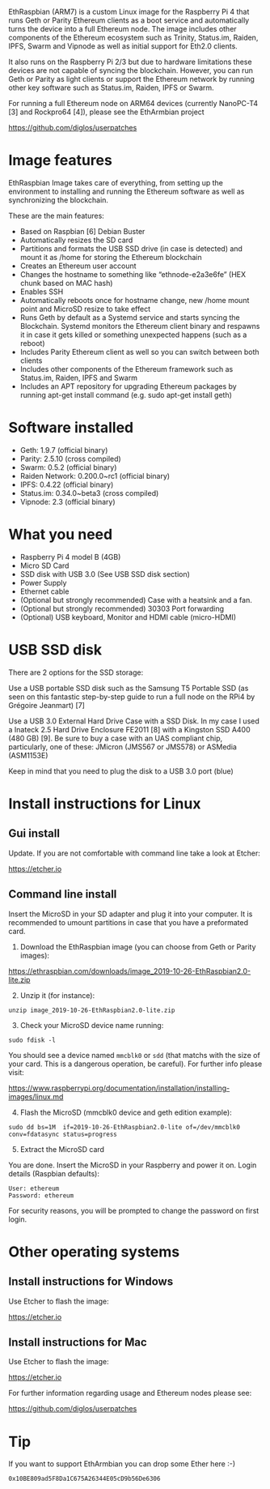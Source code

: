 EthRaspbian (ARM7) is a custom Linux image for the Raspberry Pi 4  that runs Geth or Parity Ethereum clients as a boot service and automatically turns the device into a full Ethereum node. The image includes other components of the Ethereum ecosystem such as Trinity, Status.im, Raiden, IPFS, Swarm and Vipnode as well as initial support for Eth2.0 clients.

It also runs on the Raspberry Pi 2/3 but due to hardware limitations these devices are not capable of syncing the blockchain. However, you can run Geth or Parity as light clients or support the Ethereum network by running other key software such as Status.im, Raiden, IPFS or Swarm.

For running a full Ethereum node on ARM64 devices (currently NanoPC-T4 [3] and Rockpro64 [4]), please see the EthArmbian project

https://github.com/diglos/userpatches

# Image features

EthRaspbian Image takes care of everything, from setting up the environment to installing and running the Ethereum software as well as synchronizing the blockchain.

These are the main features:

- Based on Raspbian [6] Debian Buster
- Automatically resizes the SD card
- Partitions and formats the USB SSD drive (in case is detected) and mount it as /home for storing the Ethereum blockchain
- Creates an Ethereum user account
- Changes the hostname to something like “ethnode-e2a3e6fe” (HEX chunk based on MAC hash)
- Enables SSH
- Automatically reboots once for hostname change, new /home mount point and MicroSD resize to take effect
- Runs Geth by default as a Systemd service and starts syncing the Blockchain. Systemd monitors the Ethereum client binary and respawns it in case it gets killed or something unexpected happens (such as a reboot)
- Includes Parity Ethereum client as well so you can switch between both clients
- Includes other components of the Ethereum framework such as Status.im, Raiden, IPFS and Swarm
- Includes an APT repository for upgrading Ethereum packages by running apt-get install command (e.g. sudo apt-get install geth)

# Software installed

- Geth: 1.9.7 (official binary)
- Parity: 2.5.10 (cross compiled)
- Swarm: 0.5.2 (official binary)
- Raiden Network: 0.200.0~rc1 (official binary)
- IPFS: 0.4.22 (official binary)
- Status.im: 0.34.0~beta3 (cross compiled)
- Vipnode: 2.3 (official binary)

# What you need

- Raspberry Pi 4 model B (4GB)
- Micro SD Card
- SSD disk with USB 3.0 (See USB SSD disk section)
- Power Supply
- Ethernet cable
- (Optional but strongly recommended) Case with a heatsink and a fan.
- (Optional but strongly recommended) 30303 Port forwarding
- (Optional) USB keyboard, Monitor and HDMI cable (micro-HDMI)

# USB SSD disk

There are 2 options for the SSD storage:

Use a USB portable SSD disk such as the Samsung T5 Portable SSD (as seen on this fantastic step-by-step guide to run a full node on the RPi4 by Grégoire Jeanmart) [7]

Use a USB 3.0 External Hard Drive Case with a SSD Disk. In my case I used a Inateck 2.5 Hard Drive Enclosure FE2011 [8] with a Kingston SSD A400 (480 GB) [9]. Be sure to buy a case with an UAS compliant chip, particularly, one of these: JMicron (JMS567 or JMS578) or ASMedia (ASM1153E)

Keep in mind that you need to plug the disk to a USB 3.0 port (blue)

# Install instructions for Linux

## Gui install 

Update. If you are not comfortable with command line take a look at Etcher:

https://etcher.io

## Command line install

Insert the MicroSD in your SD adapter and plug it into your computer. It is recommended to umount partitions in case that you have a preformated card.

1. Download the EthRaspbian image (you can choose from Geth or Parity images):

https://ethraspbian.com/downloads/image_2019-10-26-EthRaspbian2.0-lite.zip

2. Unzip it (for instance):

`unzip image_2019-10-26-EthRaspbian2.0-lite.zip`

3. Check your MicroSD device name running:

`sudo fdisk -l`

You should see a device named `mmcblk0` or `sdd` (that matchs with the size of your card. This is a dangerous operation, be careful). For further info please visit:

https://www.raspberrypi.org/documentation/installation/installing-images/linux.md

4. Flash the MicroSD (mmcblk0 device and geth edition example):

`sudo dd bs=1M  if=2019-10-26-EthRaspbian2.0-lite of=/dev/mmcblk0 conv=fdatasync status=progress`

5. Extract the MicroSD card

You are done. Insert the MicroSD in your Raspberry and power it on. Login details (Raspbian defaults):
```
User: ethereum
Password: ethereum
```
For security reasons, you will be prompted to change the password on first login.

# Other operating systems

## Install instructions for Windows

Use Etcher to flash the image:

https://etcher.io

## Install instructions for Mac

Use Etcher to flash the image:

https://etcher.io


For further information regarding usage and Ethereum nodes please see:

https://github.com/diglos/userpatches

# Tip

If you want to support EthArmbian you can drop some Ether here :-)

`0x10BE809ad5F8Da1C675A26344E05cD9b56De6306`
